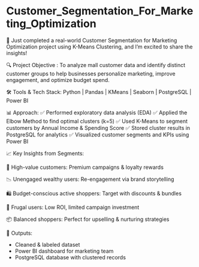 # Customer_Segmentation_For_Marketing_Optimization

🚀 Just completed a real-world Customer Segmentation for Marketing Optimization project using K-Means Clustering, and I’m excited to share the insights!

🔍 Project Objective :
To analyze mall customer data and identify distinct customer groups to help businesses personalize marketing, improve engagement, and optimize budget spend.

🛠 Tools & Tech Stack:
Python | Pandas | KMeans | Seaborn | PostgreSQL | Power BI

📊 Approach:
✅ Performed exploratory data analysis (EDA)
✅ Applied the Elbow Method to find optimal clusters (k=5)
✅ Used K-Means to segment customers by Annual Income & Spending Score
✅ Stored cluster results in PostgreSQL for analytics
✅ Visualized customer segments and KPIs using Power BI

📈 Key Insights from Segments:

🎯 High-value customers: Premium campaigns & loyalty rewards

📉 Unengaged wealthy users: Re-engagement via brand storytelling

🛍️ Budget-conscious active shoppers: Target with discounts & bundles

🧊 Frugal users: Low ROI, limited campaign investment

📦 Balanced shoppers: Perfect for upselling & nurturing strategies

📁 Outputs:
- Cleaned & labeled dataset
- Power BI dashboard for marketing team
- PostgreSQL database with clustered records

